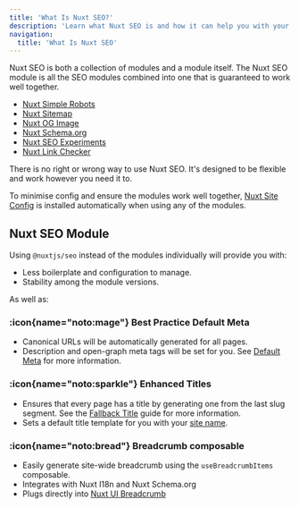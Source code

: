 ```yaml
---
title: 'What Is Nuxt SEO?'
description: 'Learn what Nuxt SEO is and how it can help you with your Nuxt site.'
navigation:
  title: 'What Is Nuxt SEO'
---
```


Nuxt SEO is both a collection of modules and a module itself. The Nuxt SEO module is all the SEO modules combined into one that is guaranteed to work well together.

- [Nuxt Simple Robots](/robots)
- [Nuxt Sitemap](/sitemap)
- [Nuxt OG Image](/og-image)
- [Nuxt Schema.org](/schema-org)
- [Nuxt SEO Experiments](/experiments)
- [Nuxt Link Checker](/link-checker)

There is no right or wrong way to use Nuxt SEO. It's designed to be flexible and work however you need it to.

To minimise config and ensure the modules work well together, [Nuxt Site Config](/site-config) is installed automatically when using any of the modules.

## Nuxt SEO Module

Using `@nuxtjs/seo` instead of the modules individually will provide you with:
- Less boilerplate and configuration to manage.
- Stability among the module versions.

As well as:

### :icon{name="noto:mage"} Best Practice Default Meta

- Canonical URLs will be automatically generated for all pages.
- Description and open-graph meta tags will be set for you. See [Default Meta](/nuxt-seo/guides/default-meta) for more information.

### :icon{name="noto:sparkle"} Enhanced Titles

- Ensures that every page has a title by generating one from the last slug segment.
  See the [Fallback Title](/nuxt-seo/guides/fallback-title) guide for more information.
- Sets a default title template for you with your [site name](/site-config/guides/setting-site-config).

### :icon{name="noto:bread"} Breadcrumb composable

- Easily generate site-wide breadcrumb using the `useBreadcrumbItems` composable.
- Integrates with Nuxt I18n and Nuxt Schema.org
- Plugs directly into [Nuxt UI Breadcrumb](https://ui.nuxt.com/navigation/breadcrumb)
